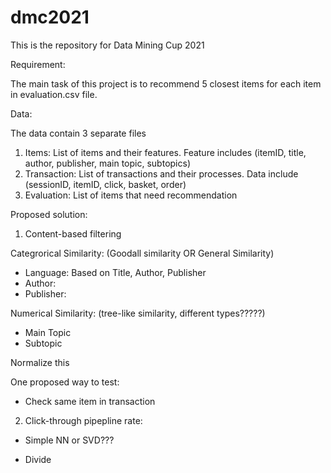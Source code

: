 # dmc2021
This is the repository for Data Mining Cup 2021


Requirement:

The main task of this project is to recommend 5 closest items for each item in evaluation.csv file.

Data:

The data contain 3 separate files
1. Items: List of items and their features. Feature includes (itemID, title, author, publisher, main topic, subtopics)
2. Transaction: List of transactions and their processes. Data include (sessionID, itemID, click, basket, order)
3. Evaluation: List of items that need recommendation


Proposed solution:

1. Content-based filtering

Categrorical Similarity: (Goodall similarity OR General Similarity)
- Language: Based on Title, Author, Publisher
- Author:
- Publisher:

Numerical Similarity: (tree-like similarity, different types?????)
- Main Topic
- Subtopic

Normalize this

One proposed way to test:
- Check same item in transaction

2. Click-through pipepline rate:

- Simple NN or SVD???

- Divide